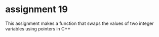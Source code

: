 # assignment 19

This assignment makes a function that swaps the values of two integer variables using pointers in C++
